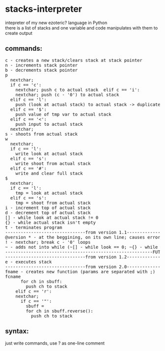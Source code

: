 # stacks-interpreter
intepreter of my new ezoteric? language in Python<br/>
there is a list of stacks and one variable and code manipulates with them to create output

## commands:
<pre>
c - creates a new stack/clears stack at stack pointer
n - increments stack pointer
b - decrements stack pointer
p
  nextchar;
  if c == 'c':
    nextchar; push c to actual stack  elif c == 'i':
    nextchar; push (c - '0') to actual stack
  elif c == 'l':
    push (look at actual stack) to actual stack -> duplicate item at top of actual stack
  elif c == '$':
    push value of tmp var to actual stack
  elif c == '<':
    push input to actual stack
  nextchar;
s - shoots from actual stack
w
  nextchar;
  if c == 'l':
    write look at actual stack
  elif c == 's':
    write shoot from actual stack
  elif c == '#':
    write and clear full stack
$
  nextchar;
  if c == 'l':
    tmp = look at actual stack
  elif c == 's':
    tmp = shoot from actual stack
i - increment top of actual stack
d - decrement top of actual stack
[] - while look at actual stack != 0
{} - while actual stack isn't empty
t - terminates program
-------------------------------from version 1.1-------------------------
@version * - at the beggining, on its own line; causes error if interpreter version is lower than specified at the place of *
! - nextchar; break c - '0' loops
~ - adds not into while (~[] - while look == 0; ~{} - while stack is empty)
---------------------------------------------------------FUTURE---------------------------------
-------------------------------from version 1.2------------------------
e - executes stack
-------------------------------from version 2.0------------------------
fname<params|code> - creates new function (params are separated with ;)
fcname<params| - calls a function
p
  ...
  elif c == 's':
    nextchar;
    if c == '"':
      sbuff = <chars to next '"'>
      for ch in sbuff:
        push ch to stack
    elif c == 'r':
    nextchar;
      if c == '"':
        sbuff = <chars to next '"'>
        for ch in sbuff.reverse():
          push ch to stack
</pre>
## syntax:
just write commands, use ? as one-line comment
